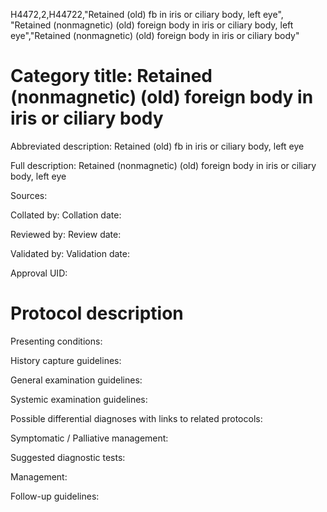 H4472,2,H44722,"Retained (old) fb in iris or ciliary body, left eye", "Retained (nonmagnetic) (old) foreign body in iris or ciliary body, left eye","Retained (nonmagnetic) (old) foreign body in iris or ciliary body"
# Category title: Retained (nonmagnetic) (old) foreign body in iris or ciliary body

Abbreviated description: Retained (old) fb in iris or ciliary body, left eye

Full description: Retained (nonmagnetic) (old) foreign body in iris or ciliary body, left eye

Sources:

Collated by:
Collation date:

Reviewed by:
Review date:

Validated by:
Validation date:

Approval UID:

# Protocol description

Presenting conditions:

History capture guidelines:

General examination guidelines:

Systemic examination guidelines:

Possible differential diagnoses with links to related protocols:

Symptomatic / Palliative management:

Suggested diagnostic tests:

Management:

Follow-up guidelines:
